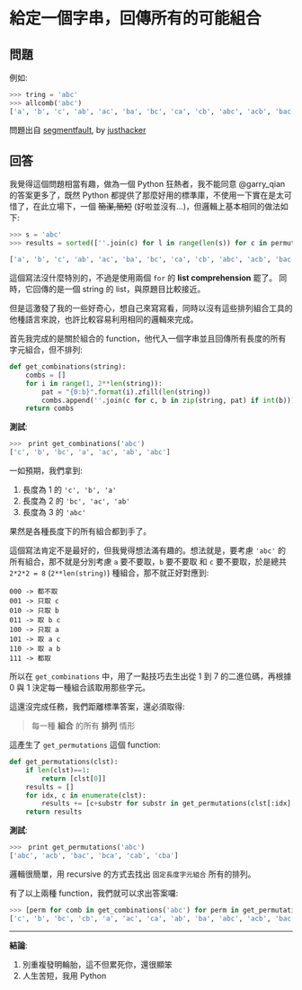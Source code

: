 # 給定一個字串，回傳所有的可能組合

## 問題

例如:

```python
>>> tring = 'abc'
>>> allcomb('abc')
['a', 'b', 'c', 'ab', 'ac', 'ba', 'bc', 'ca', 'cb', 'abc', 'acb', 'bac', 'bca', 'cab', 'cba']
```

問題出自 [segmentfault](https://segmentfault.com/q/1010000005760811/a-1020000005762984), by [justhacker](https://segmentfault.com/u/justhacker)

## 回答

我覺得這個問題相當有趣，做為一個 Python 狂熱者，我不能同意 @garry_qian 的答案更多了，既然 Python 都提供了那麼好用的標準庫，不使用一下實在是太可惜了，在此立場下，一個 ~~簡潔,簡短~~ (好啦並沒有...)，但邏輯上基本相同的做法如下:

```python
>>> s = 'abc'
>>> results = sorted([''.join(c) for l in range(len(s)) for c in permutations(s, l+1)])

['a', 'b', 'c', 'ab', 'ac', 'ba', 'bc', 'ca', 'cb', 'abc', 'acb', 'bac', 'bca', 'cab', 'cba']
```

這個寫法沒什麼特別的，不過是使用兩個 `for` 的 **list comprehension** 罷了。
同時，它回傳的是一個 string 的 list，與原題目比較接近。

但是這激發了我的一些好奇心，想自己來寫寫看，同時以沒有這些排列組合工具的他種語言來說，也許比較容易利用相同的邏輯來完成。

首先我完成的是關於組合的 function，他代入一個字串並且回傳所有長度的所有字元組合，但不排列:

```python
def get_combinations(string):
    combs = []
    for i in range(1, 2**len(string)):
        pat = "{0:b}".format(i).zfill(len(string))
        combs.append(''.join(c for c, b in zip(string, pat) if int(b)))
    return combs
```

**測試**:

```python
>>>　print get_combinations('abc')
['c', 'b', 'bc', 'a', 'ac', 'ab', 'abc']
```

一如預期，我們拿到:

1. 長度為 1 的 `'c', 'b', 'a'`
2. 長度為 2 的 `'bc', 'ac', 'ab'`
3. 長度為 3 的 `'abc'`

果然是各種長度下的所有組合都到手了。

這個寫法肯定不是最好的，但我覺得想法滿有趣的。想法就是，要考慮 `'abc'` 的所有組合，那不就是分別考慮 `a` 要不要取，`b` 要不要取 和 `c` 要不要取，於是總共 `2*2*2 = 8` (`2**len(string)`) 種組合，那不就正好對應到:

```
000 -> 都不取
001 -> 只取 c
010 -> 只取 b
011 -> 取 b c
100 -> 只取 a
101 -> 取 a c
110 -> 取 a b
111 -> 都取
``` 

所以在 `get_combinations` 中，用了一點技巧去生出從 1 到 7 的二進位碼，再根據 0 與 1 決定每一種組合該取用那些字元。

這還沒完成任務，我們距離標準答案，還必須取得:

>每一種 **組合** 的所有 **排列** 情形

這產生了 `get_permutations` 這個 function:

```python
def get_permutations(clst):
    if len(clst)==1:
        return [clst[0]]
    results = []
    for idx, c in enumerate(clst):
        results += [c+substr for substr in get_permutations(clst[:idx] + clst[idx+1:])]
    return results
```

**測試**:

```python
>>>　print get_permutations('abc')
['abc', 'acb', 'bac', 'bca', 'cab', 'cba']
```

邏輯很簡單，用 recursive 的方式去找出 `固定長度字元組合` 所有的排列。

有了以上兩種 function，我們就可以求出答案囉:

```python
>>> [perm for comb in get_combinations('abc') for perm in get_permutations(list(comb))]
['c', 'b', 'bc', 'cb', 'a', 'ac', 'ca', 'ab', 'ba', 'abc', 'acb', 'bac', 'bca', 'cab', 'cba']
```

----------

**結論**:

1. 別重複發明輪胎，這不但累死你，還很顯笨
2. 人生苦短，我用 Python
